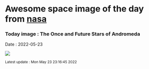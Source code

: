 
# Awesome space image of the day from [nasa](https://api.nasa.gov/)

### Today image : The Once and Future Stars of Andromeda

Date : 2022-05-23


![](https://apod.nasa.gov/apod/image/2205/M31_HubbleSpitzerGendler_960.jpg)

<small>Latest update : Mon May 23 23:16:45 2022</small>


